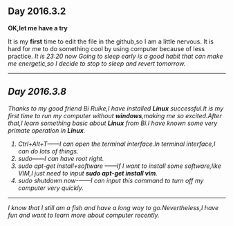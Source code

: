 ## Day 2016.3.2 ##

**OK,let me have a try**

It is my **first** time to edit the file in the github,so I am a little nervous.
It is hard for me to do something cool by using computer because of less practice.
 <i class="icon-clock">
It is 23:20 now
Going to sleep early is a good habit that can make me energetic,so I decide to stop to sleep and revert tomorrow.


----------


## Day 2016.3.8 ##
Thanks to my good friend Bi Ruike,I have installed **Linux** successful.It is my first time to run my computer without **windows**,making me so excited.After that,I learn something basic about **Linux** from Bi.I have known some very primate operation in **Linux**.

 1. *Ctrl+Alt+T*——I can open the terminal interface.In terminal interface,I can do lots of things.
 2. *sudo*——I can have root right.
 3. *sudo apt-get install+software* ——If I want to install some software,like VIM,I just need to input **sudo apt-get install vim**.
 4. *sudo shutdown now*-——I can input this command to turn off my computer very quickly.


----------


 I know that I still am a fish and have a long way to go.Nevertheless,I have fun and want to learn more about computer recently. 
